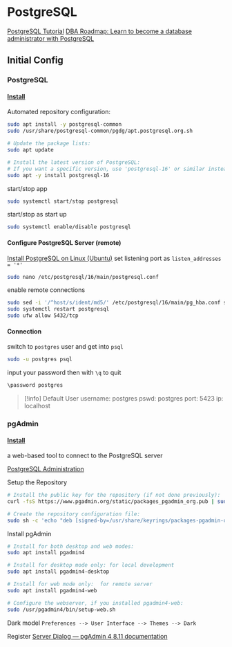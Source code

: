 # PostgreSQL

[PostgreSQL Tutorial](https://www.postgresqltutorial.com/)
[DBA Roadmap: Learn to become a database administrator with PostgreSQL](https://roadmap.sh/postgresql-dba)

## Initial Config

### PostgreSQL

#### [Install](https://www.postgresql.org/download/linux/ubuntu/)

Automated repository configuration:

```bash
sudo apt install -y postgresql-common
sudo /usr/share/postgresql-common/pgdg/apt.postgresql.org.sh
```

```bash
# Update the package lists:
sudo apt update

# Install the latest version of PostgreSQL:
# If you want a specific version, use 'postgresql-16' or similar instead of 'postgresql'
sudo apt -y install postgresql-16
```

start/stop app

```bash
sudo systemctl start/stop postgresql
```

start/stop as start up

```bash
sudo systemctl enable/disable postgresql
```

#### Configure PostgreSQL Server (remote)

[Install PostgreSQL on Linux (Ubuntu)](https://www.postgresqltutorial.com/postgresql-getting-started/install-postgresql-linux/)
set listening port as `listen_addresses = '*'`

```bash
sudo nano /etc/postgresql/16/main/postgresql.conf
```

enable remote connections

```bash
sudo sed -i '/^host/s/ident/md5/' /etc/postgresql/16/main/pg_hba.conf sudo sed -i '/^local/s/peer/trust/' /etc/postgresql/16/main/pg_hba.conf echo "host all all 0.0.0.0/0 md5" | sudo tee -a /etc/postgresql/16/main/pg_hba.conf
sudo systemctl restart postgresql
sudo ufw allow 5432/tcp
```

#### Connection

switch to `postgres` user and get into `psql`

```bash
sudo -u postgres psql
```

input your password then with `\q` to quit

```bash
\password postgres
```

> [!info] Default User
> username: postgres
> pswd: postgres
> port: 5423
> ip: localhost

### pgAdmin

#### [Install](https://www.pgadmin.org/download/pgadmin-4-apt/)

a web-based tool to connect to the PostgreSQL server

[PostgreSQL Administration](https://www.postgresqltutorial.com/postgresql-administration/)

Setup the Repository

```bash
# Install the public key for the repository (if not done previously):
curl -fsS https://www.pgadmin.org/static/packages_pgadmin_org.pub | sudo gpg --dearmor -o /usr/share/keyrings/packages-pgadmin-org.gpg

# Create the repository configuration file:
sudo sh -c 'echo "deb [signed-by=/usr/share/keyrings/packages-pgadmin-org.gpg] https://ftp.postgresql.org/pub/pgadmin/pgadmin4/apt/$(lsb_release -cs) pgadmin4 main" > /etc/apt/sources.list.d/pgadmin4.list && apt update'
```

Install pgAdmin

```bash
# Install for both desktop and web modes:
sudo apt install pgadmin4

# Install for desktop mode only: for local development
sudo apt install pgadmin4-desktop

# Install for web mode only:  for remote server
sudo apt install pgadmin4-web

# Configure the webserver, if you installed pgadmin4-web:
sudo /usr/pgadmin4/bin/setup-web.sh
```

Dark model `Preferences --> User Interface --> Themes --> Dark`

Register [Server Dialog — pgAdmin 4 8.11 documentation](http://127.0.0.1:37813/help/help/server_dialog.html)
